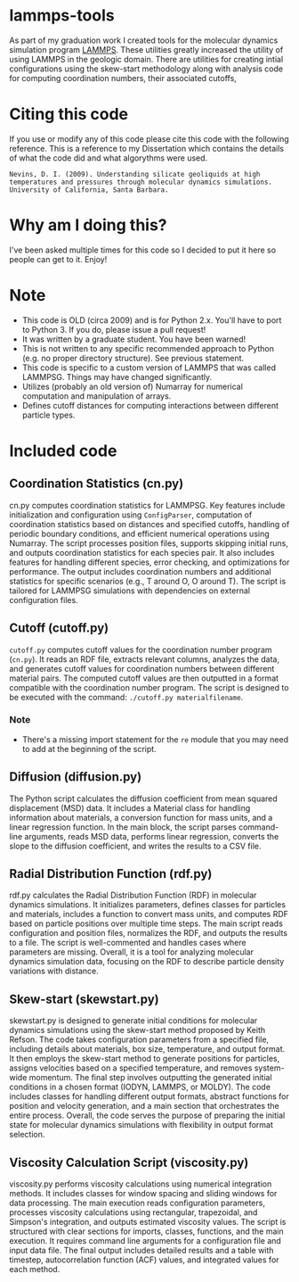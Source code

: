 # lammps-tools
As part of my graduation work I created tools for the molecular dynamics simulation program [LAMMPS](https://www.lammps.org/). These utilities greatly increased the utility of using LAMMPS in the geologic domain. There are utilities for creating intial configurations using the skew-start methodology along with analysis code for computing coordination numbers, their associated cutoffs, 

# Citing this code
If you use or modify any of this code please cite this code with the following reference. This is a reference to my Dissertation which contains the details of what the code did and what algorythms were used.

```
Nevins, D. I. (2009). Understanding silicate geoliquids at high temperatures and pressures through molecular dynamics simulations. University of California, Santa Barbara.
```

# Why am I doing this?
I've been asked multiple times for this code so I decided to put it here so people can get to it. Enjoy!

# Note
- This code is OLD (circa 2009) and is for Python 2.x. You'll have to port to Python 3. If you do, please issue a pull request!
- It was written by a graduate student. You have been warned!
- This is not written to any specific recommended approach to Python (e.g. no proper directory structure). See previous statement.
- This code is specific to a custom version of LAMMPS that was called LAMMPSG. Things may have changed significantly.
- Utilizes (probably an old version of) Numarray for numerical computation and manipulation of arrays.
- Defines cutoff distances for computing interactions between different particle types.

# Included code

## Coordination Statistics (cn.py)

cn.py computes coordination statistics for LAMMPSG. Key features include initialization and configuration using `ConfigParser`, computation of coordination statistics based on distances and specified cutoffs, handling of periodic boundary conditions, and efficient numerical operations using Numarray. The script processes position files, supports skipping initial runs, and outputs coordination statistics for each species pair. It also includes features for handling different species, error checking, and optimizations for performance. The output includes coordination numbers and additional statistics for specific scenarios (e.g., T around O, O around T). The script is tailored for LAMMPSG simulations with dependencies on external configuration files.

## Cutoff (cutoff.py)

`cutoff.py` computes cutoff values for the coordination number program (`cn.py`). It reads an RDF file, extracts relevant columns, analyzes the data, and generates cutoff values for coordination numbers between different material pairs. The computed cutoff values are then outputted in a format compatible with the coordination number program. The script is designed to be executed with the command: `./cutoff.py materialfilename`. 

### Note
- There's a missing import statement for the `re` module that you may need to add at the beginning of the script.

## Diffusion (diffusion.py)

The Python script calculates the diffusion coefficient from mean squared displacement (MSD) data. It includes a Material class for handling information about materials, a conversion function for mass units, and a linear regression function. In the main block, the script parses command-line arguments, reads MSD data, performs linear regression, converts the slope to the diffusion coefficient, and writes the results to a CSV file.

## Radial Distribution Function (rdf.py)

rdf.py calculates the Radial Distribution Function (RDF) in molecular dynamics simulations. It initializes parameters, defines classes for particles and materials, includes a function to convert mass units, and computes RDF based on particle positions over multiple time steps. The main script reads configuration and position files, normalizes the RDF, and outputs the results to a file. The script is well-commented and handles cases where parameters are missing. Overall, it is a tool for analyzing molecular dynamics simulation data, focusing on the RDF to describe particle density variations with distance.

## Skew-start (skewstart.py)

skewstart.py is designed to generate initial conditions for molecular dynamics simulations using the skew-start method proposed by Keith Refson. The code takes configuration parameters from a specified file, including details about materials, box size, temperature, and output format. It then employs the skew-start method to generate positions for particles, assigns velocities based on a specified temperature, and removes system-wide momentum. The final step involves outputting the generated initial conditions in a chosen format (IODYN, LAMMPS, or MOLDY). The code includes classes for handling different output formats, abstract functions for position and velocity generation, and a main section that orchestrates the entire process. Overall, the code serves the purpose of preparing the initial state for molecular dynamics simulations with flexibility in output format selection.

## Viscosity Calculation Script (viscosity.py)

viscosity.py performs viscosity calculations using numerical integration methods. It includes classes for window spacing and sliding windows for data processing. The main execution reads configuration parameters, processes viscosity calculations using rectangular, trapezoidal, and Simpson's integration, and outputs estimated viscosity values. The script is structured with clear sections for imports, classes, functions, and the main execution. It requires command line arguments for a configuration file and input data file. The final output includes detailed results and a table with timestep, autocorrelation function (ACF) values, and integrated values for each method.

















